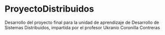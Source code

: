 # ProyectoDistribuidos
Desarrollo del proyecto final para la unidad de aprendizaje de Desarrollo de Sistemas Distribuidos, impartida por el profesor Ukranio Coronilla Contreras
